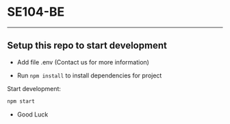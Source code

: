 # SE104-BE

---

## Setup this repo to start development
- Add file .env (Contact us for more information)

-   Run `npm install` to install dependencies for project

Start development:
```bash
npm start
```
-   Good Luck






